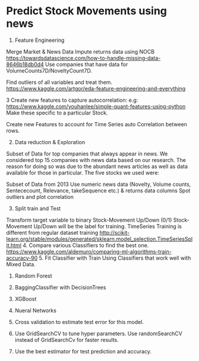 # Predict Stock Movements using news


1. Feature Engineering

Merge Market & News Data
Impute returns data using NOCB https://towardsdatascience.com/how-to-handle-missing-data-8646b18db0d4
Use companies that have data for VolumeCounts7D/NoveltyCount7D.

Find outliers of all variables and treat them. https://www.kaggle.com/artgor/eda-feature-engineering-and-everything

3 Create new features to capture autocorrelation: e.g: https://www.kaggle.com/youhanlee/simple-quant-features-using-python Make these specific to a particular Stock.


Create new Features to account for Time Series auto Correlation between rows.

2. Data reduction & Exploration

Subset of Data for top companies that always appear in news. We considered top 15 companies with news data based on our research.
The reason for doing so was due to the abundant news articles as well as data available for those in particular. The five stocks we used were:
 
Subset of Data from 2013
Use numeric news data (Novelty, Volume counts, Sentececount, Relevance, takeSequence etc.) & returns data columns
Spot outliers and plot correlation

3. Split train and Test

Transform target variable to binary Stock-Movement Up/Down (0/1)
Stock-Movement Up/Down will be the label for training.
TimeSeries Training is different from regular dataset training http://scikit-learn.org/stable/modules/generated/sklearn.model_selection.TimeSeriesSplit.html
4. Compare various Classifiers to find the best one. https://www.kaggle.com/aldemuro/comparing-ml-algorithms-train-accuracy-90 5. Fit Classifier with Train Using Classifiers that work well with Mixed Data.

1. Random Forest
2. BaggingClassifier with DecisionTrees
3. XGBoost
4. Nueral Networks

6. Cross validation to estimate test error for this model.

7. Use GridSearchCV to tune hyper parameters.
Use randomSearchCV instead of GridSearchCv for faster results.

8. Use the best estimator for test prediction and accuracy.

